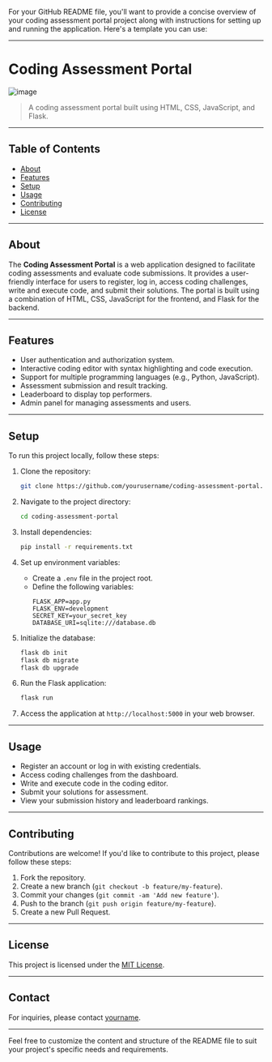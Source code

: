 For your GitHub README file, you'll want to provide a concise overview of your coding assessment portal project along with instructions for setting up and running the application. Here's a template you can use:

---

# Coding Assessment Portal

![image](https://github.com/R-Sudheer-Kumar/codingtime/assets/109749996/9966f404-b920-4570-a142-937e8135414c)

> A coding assessment portal built using HTML, CSS, JavaScript, and Flask.

---

## Table of Contents

- [About](#about)
- [Features](#features)
- [Setup](#setup)
- [Usage](#usage)
- [Contributing](#contributing)
- [License](#license)

---

## About

The **Coding Assessment Portal** is a web application designed to facilitate coding assessments and evaluate code submissions. It provides a user-friendly interface for users to register, log in, access coding challenges, write and execute code, and submit their solutions. The portal is built using a combination of HTML, CSS, JavaScript for the frontend, and Flask for the backend.

---

## Features

- User authentication and authorization system.
- Interactive coding editor with syntax highlighting and code execution.
- Support for multiple programming languages (e.g., Python, JavaScript).
- Assessment submission and result tracking.
- Leaderboard to display top performers.
- Admin panel for managing assessments and users.

---

## Setup

To run this project locally, follow these steps:

1. Clone the repository:
   ```bash
   git clone https://github.com/yourusername/coding-assessment-portal.git
   ```

2. Navigate to the project directory:
   ```bash
   cd coding-assessment-portal
   ```

3. Install dependencies:
   ```bash
   pip install -r requirements.txt
   ```

4. Set up environment variables:
   - Create a `.env` file in the project root.
   - Define the following variables:
     ```
     FLASK_APP=app.py
     FLASK_ENV=development
     SECRET_KEY=your_secret_key
     DATABASE_URI=sqlite:///database.db
     ```

5. Initialize the database:
   ```bash
   flask db init
   flask db migrate
   flask db upgrade
   ```

6. Run the Flask application:
   ```bash
   flask run
   ```

7. Access the application at `http://localhost:5000` in your web browser.

---

## Usage

- Register an account or log in with existing credentials.
- Access coding challenges from the dashboard.
- Write and execute code in the coding editor.
- Submit your solutions for assessment.
- View your submission history and leaderboard rankings.

---

## Contributing

Contributions are welcome! If you'd like to contribute to this project, please follow these steps:

1. Fork the repository.
2. Create a new branch (`git checkout -b feature/my-feature`).
3. Commit your changes (`git commit -am 'Add new feature'`).
4. Push to the branch (`git push origin feature/my-feature`).
5. Create a new Pull Request.

---

## License

This project is licensed under the [MIT License](LICENSE).

---

## Contact

For inquiries, please contact [yourname](mailto:youremail@example.com).

---

Feel free to customize the content and structure of the README file to suit your project's specific needs and requirements.


